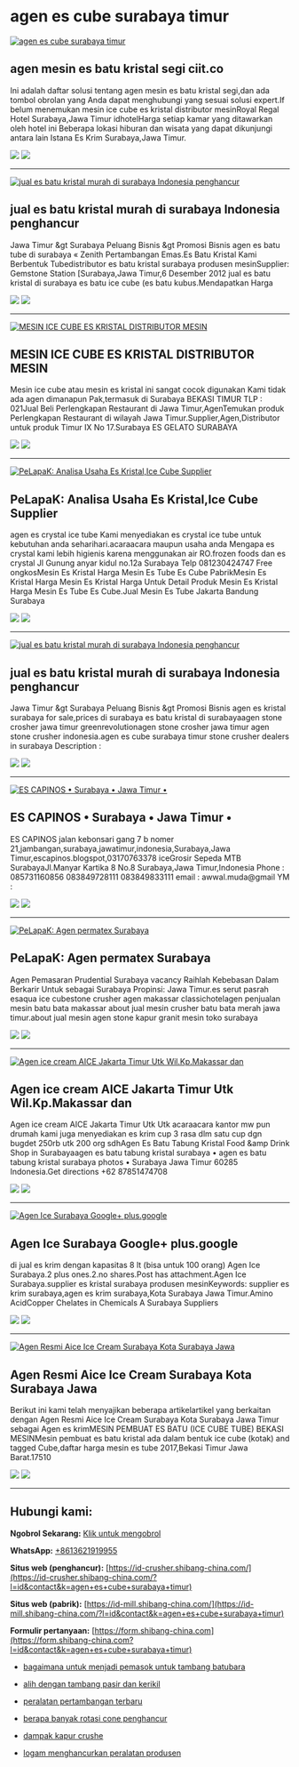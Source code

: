 # agen es cube surabaya timur

<a href="https://swt.shibang-china.com/?l=id&img&k=agen+es+cube+surabaya+timur" target="_blank">![agen es cube surabaya timur](http://static.shibang-china.com/all-800x300/1134.jpg)</a>

## agen mesin es batu kristal segi ciit.co
Ini adalah daftar solusi tentang agen mesin es batu kristal segi,dan ada tombol obrolan yang Anda dapat menghubungi yang sesuai solusi expert.If belum menemukan mesin ice cube es kristal distributor mesinRoyal Regal Hotel Surabaya,Jawa Timur idhotelHarga setiap kamar yang ditawarkan oleh hotel ini Beberapa lokasi hiburan dan wisata yang dapat dikunjungi antara lain Istana Es Krim Surabaya,Jawa Timur.


<a href="https://whatsapp.shibangsoft.com/WhatsApp.php" target="_blank" title="WhatsApp">![](http://static.shibang-china.com/icon/whatsapp.png)</a> <a href="https://swt.shibang-china.com/?l=id&icon&k=agen+es+cube+surabaya+timur" target="_blank">![](http://static.shibang-china.com/icon/chat-id.png)</a>

---

<a href="https://swt.shibang-china.com/?l=id&img&k=agen+es+cube+surabaya+timur" target="_blank">![jual es batu kristal murah di surabaya Indonesia penghancur](http://static.shibang-china.com/all-800x300/76.jpg)</a>

## jual es batu kristal murah di surabaya Indonesia penghancur
Jawa Timur &gt Surabaya Peluang Bisnis &gt Promosi Bisnis agen es batu tube di surabaya « Zenith Pertambangan Emas.Es Batu Kristal Kami Berbentuk Tubedistributor es batu kristal surabaya produsen mesinSupplier: Gemstone Station [Surabaya,Jawa Timur,6 Desember 2012 jual es batu kristal di surabaya es batu ice cube (es batu kubus.Mendapatkan Harga


<a href="https://whatsapp.shibangsoft.com/WhatsApp.php" target="_blank" title="WhatsApp">![](http://static.shibang-china.com/icon/whatsapp.png)</a> <a href="https://swt.shibang-china.com/?l=id&icon&k=agen+es+cube+surabaya+timur" target="_blank">![](http://static.shibang-china.com/icon/chat-id.png)</a>

---

<a href="https://swt.shibang-china.com/?l=id&img&k=agen+es+cube+surabaya+timur" target="_blank">![MESIN ICE CUBE ES KRISTAL DISTRIBUTOR MESIN](http://static.shibang-china.com/all-800x300/606.jpg)</a>

## MESIN ICE CUBE ES KRISTAL DISTRIBUTOR MESIN
Mesin ice cube atau mesin es kristal ini sangat cocok digunakan Kami tidak ada agen dimanapun Pak,termasuk di Surabaya BEKASI TIMUR TLP : 021Jual Beli Perlengkapan Restaurant di Jawa Timur,AgenTemukan produk Perlengkapan Restaurant di wilayah Jawa Timur.Supplier,Agen,Distributor untuk produk Timur IX No 17.Surabaya ES GELATO SURABAYA


<a href="https://whatsapp.shibangsoft.com/WhatsApp.php" target="_blank" title="WhatsApp">![](http://static.shibang-china.com/icon/whatsapp.png)</a> <a href="https://swt.shibang-china.com/?l=id&icon&k=agen+es+cube+surabaya+timur" target="_blank">![](http://static.shibang-china.com/icon/chat-id.png)</a>

---

<a href="https://swt.shibang-china.com/?l=id&img&k=agen+es+cube+surabaya+timur" target="_blank">![PeLapaK: Analisa Usaha Es Kristal,Ice Cube Supplier](http://static.shibang-china.com/all-800x300/1366.jpg)</a>

## PeLapaK: Analisa Usaha Es Kristal,Ice Cube Supplier
agen es crystal ice tube Kami menyediakan es crystal ice tube untuk kebutuhan anda seharihari.acaraacara maupun usaha anda Mengapa es crystal kami lebih higienis karena menggunakan air RO.frozen foods dan es crystal Jl Gunung anyar kidul no.12a Surabaya Telp 081230424747 Free ongkosMesin Es Kristal Harga Mesin Es Tube Es Cube PabrikMesin Es Kristal Harga Mesin Es Kristal Harga Untuk Detail Produk Mesin Es Kristal Harga Mesin Es Tube Es Cube.Jual Mesin Es Tube Jakarta Bandung Surabaya


<a href="https://whatsapp.shibangsoft.com/WhatsApp.php" target="_blank" title="WhatsApp">![](http://static.shibang-china.com/icon/whatsapp.png)</a> <a href="https://swt.shibang-china.com/?l=id&icon&k=agen+es+cube+surabaya+timur" target="_blank">![](http://static.shibang-china.com/icon/chat-id.png)</a>

---

<a href="https://swt.shibang-china.com/?l=id&img&k=agen+es+cube+surabaya+timur" target="_blank">![jual es batu kristal murah di surabaya Indonesia penghancur](http://static.shibang-china.com/all-800x300/945.jpg)</a>

## jual es batu kristal murah di surabaya Indonesia penghancur
Jawa Timur &gt Surabaya Peluang Bisnis &gt Promosi Bisnis agen es kristal surabaya for sale,prices di surabaya es batu kristal di surabayaagen stone crosher jawa timur greenrevolutionagen stone crosher jawa timur agen stone crusher indonesia.agen es cube surabaya timur stone crusher dealers in surabaya Description :


<a href="https://whatsapp.shibangsoft.com/WhatsApp.php" target="_blank" title="WhatsApp">![](http://static.shibang-china.com/icon/whatsapp.png)</a> <a href="https://swt.shibang-china.com/?l=id&icon&k=agen+es+cube+surabaya+timur" target="_blank">![](http://static.shibang-china.com/icon/chat-id.png)</a>

---

<a href="https://swt.shibang-china.com/?l=id&img&k=agen+es+cube+surabaya+timur" target="_blank">![ES CAPINOS • Surabaya • Jawa Timur •](http://static.shibang-china.com/all-800x300/769.jpg)</a>

## ES CAPINOS • Surabaya • Jawa Timur •
ES CAPINOS jalan kebonsari gang 7 b nomer 21,jambangan,surabaya,jawatimur,indonesia,Surabaya,Jawa Timur,escapinos.blogspot,03170763378 iceGrosir Sepeda MTB SurabayaJl.Manyar Kartika 8 No.8 Surabaya,Jawa Timur,Indonesia Phone : 085731160856 083849728111 083849833111 email : awwal.muda@gmail YM :


<a href="https://whatsapp.shibangsoft.com/WhatsApp.php" target="_blank" title="WhatsApp">![](http://static.shibang-china.com/icon/whatsapp.png)</a> <a href="https://swt.shibang-china.com/?l=id&icon&k=agen+es+cube+surabaya+timur" target="_blank">![](http://static.shibang-china.com/icon/chat-id.png)</a>

---

<a href="https://swt.shibang-china.com/?l=id&img&k=agen+es+cube+surabaya+timur" target="_blank">![PeLapaK: Agen permatex Surabaya](http://static.shibang-china.com/all-800x300/269.jpg)</a>

## PeLapaK: Agen permatex Surabaya
Agen Pemasaran Prudential Surabaya vacancy Raihlah Kebebasan Dalam Berkarir Untuk sebagai Surabaya Propinsi: Jawa Timur.es serut pasrah esaqua ice cubestone crusher agen makassar classichotelagen penjualan mesin batu bata makassar about jual mesin crusher batu bata merah jawa timur.about jual mesin agen stone kapur granit mesin toko surabaya


<a href="https://whatsapp.shibangsoft.com/WhatsApp.php" target="_blank" title="WhatsApp">![](http://static.shibang-china.com/icon/whatsapp.png)</a> <a href="https://swt.shibang-china.com/?l=id&icon&k=agen+es+cube+surabaya+timur" target="_blank">![](http://static.shibang-china.com/icon/chat-id.png)</a>

---

<a href="https://swt.shibang-china.com/?l=id&img&k=agen+es+cube+surabaya+timur" target="_blank">![Agen ice cream AICE Jakarta Timur Utk Wil.Kp.Makassar dan](http://static.shibang-china.com/all-800x300/678.jpg)</a>

## Agen ice cream AICE Jakarta Timur Utk Wil.Kp.Makassar dan
Agen ice cream AICE Jakarta Timur Utk Utk acaraacara kantor mw pun drumah kami juga menyediakan es krim cup 3 rasa dlm satu cup dgn bugdet 250rb utk 200 org sdhAgen Es Batu Tabung Kristal Food &amp Drink Shop in Surabayaagen es batu tabung kristal surabaya • agen es batu tabung kristal surabaya photos • Surabaya Jawa Timur 60285 Indonesia.Get directions +62 87851474708


<a href="https://whatsapp.shibangsoft.com/WhatsApp.php" target="_blank" title="WhatsApp">![](http://static.shibang-china.com/icon/whatsapp.png)</a> <a href="https://swt.shibang-china.com/?l=id&icon&k=agen+es+cube+surabaya+timur" target="_blank">![](http://static.shibang-china.com/icon/chat-id.png)</a>

---

<a href="https://swt.shibang-china.com/?l=id&img&k=agen+es+cube+surabaya+timur" target="_blank">![Agen Ice Surabaya Google+ plus.google](http://static.shibang-china.com/all-800x300/678.jpg)</a>

## Agen Ice Surabaya Google+ plus.google
di jual es krim dengan kapasitas 8 lt (bisa untuk 100 orang) Agen Ice Surabaya.2 plus ones.2.no shares.Post has attachment.Agen Ice Surabaya.supplier es kristal surabaya produsen mesinKeywords: supplier es krim surabaya,agen es krim surabaya,Kota Surabaya Jawa Timur.Amino AcidCopper Chelates in Chemicals A Surabaya Suppliers


<a href="https://whatsapp.shibangsoft.com/WhatsApp.php" target="_blank" title="WhatsApp">![](http://static.shibang-china.com/icon/whatsapp.png)</a> <a href="https://swt.shibang-china.com/?l=id&icon&k=agen+es+cube+surabaya+timur" target="_blank">![](http://static.shibang-china.com/icon/chat-id.png)</a>

---

<a href="https://swt.shibang-china.com/?l=id&img&k=agen+es+cube+surabaya+timur" target="_blank">![Agen Resmi Aice Ice Cream Surabaya Kota Surabaya Jawa](http://static.shibang-china.com/all-800x300/326.jpg)</a>

## Agen Resmi Aice Ice Cream Surabaya Kota Surabaya Jawa
Berikut ini kami telah menyajikan beberapa artikelartikel yang berkaitan dengan Agen Resmi Aice Ice Cream Surabaya Kota Surabaya Jawa Timur sebagai Agen es krimMESIN PEMBUAT ES BATU (ICE CUBE TUBE) BEKASI MESINMesin pembuat es batu kristal ada dalam bentuk ice cube (kotak) and tagged Cube,daftar harga mesin es tube 2017,Bekasi Timur Jawa Barat.17510


<a href="https://whatsapp.shibangsoft.com/WhatsApp.php" target="_blank" title="WhatsApp">![](http://static.shibang-china.com/icon/whatsapp.png)</a> <a href="https://swt.shibang-china.com/?l=id&icon&k=agen+es+cube+surabaya+timur" target="_blank">![](http://static.shibang-china.com/icon/chat-id.png)</a>

---
## Hubungi kami:

**Ngobrol Sekarang:** [Klik untuk mengobrol](https://swt.shibang-china.com?l=id&contact&k=agen+es+cube+surabaya+timur)

**WhatsApp:**  [+8613621919955](https://whatsapp.shibangsoft.com/WhatsApp.php)

**Situs web (penghancur):** [https://id-crusher.shibang-china.com/](https://id-crusher.shibang-china.com/?l=id&contact&k=agen+es+cube+surabaya+timur)

**Situs web (pabrik):** [https://id-mill.shibang-china.com/](https://id-mill.shibang-china.com/?l=id&contact&k=agen+es+cube+surabaya+timur)

**Formulir pertanyaan:** [https://form.shibang-china.com](https://form.shibang-china.com?l=id&contact&k=agen+es+cube+surabaya+timur)

* [bagaimana untuk menjadi pemasok untuk tambang batubara](../33/bagaimana%20untuk%20menjadi%20pemasok%20untuk%20tambang%20batubara.md)

* [alih dengan tambang pasir dan kerikil](../31/alih%20dengan%20tambang%20pasir%20dan%20kerikil.md)

* [peralatan pertambangan terbaru](../38/peralatan%20pertambangan%20terbaru.md)

* [berapa banyak rotasi cone penghancur](../32/berapa%20banyak%20rotasi%20cone%20penghancur.md)

* [dampak kapur crushe](../39/dampak%20kapur%20crushe.md)

* [logam menghancurkan peralatan produsen](../31/logam%20menghancurkan%20peralatan%20produsen.md)